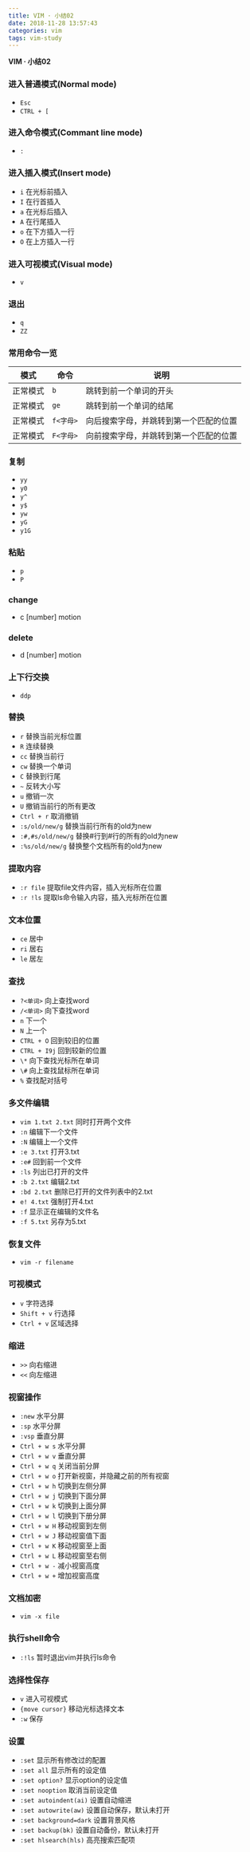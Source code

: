 ```yaml
---
title: VIM · 小结02
date: 2018-11-28 13:57:43
categories: vim
tags: vim-study
---
```


**VIM · 小结02**

<!-- more -->

### 进入普通模式(Normal mode)
- `Esc`
- `CTRL + [`

### 进入命令模式(Commant line mode)
- `:`

### 进入插入模式(Insert mode)
- `i` 在光标前插入
- `I` 在行首插入
- `a` 在光标后插入
- `A` 在行尾插入
- `o` 在下方插入一行
- `O` 在上方插入一行

### 进入可视模式(Visual mode)
- `v`

### 退出
- `q`
- `ZZ`

### 常用命令一览
|模式|命令|说明|
|---|---|---|
|正常模式|`b`|跳转到前一个单词的开头|
|正常模式|`ge`|跳转到前一个单词的结尾|
|正常模式|`f<字母>`|向后搜索字母，并跳转到第一个匹配的位置|
|正常模式|`F<字母>`|向前搜索字母，并跳转到第一个匹配的位置|

### 复制
- `yy`
- `y0`
- `y^`
- `y$`
- `yw`
- `yG`
- `y1G`

### 粘贴
- `p`
- `P`

### change
- c [number] motion
### delete
- d [number] motion

### 上下行交换
- `ddp`

### 替换
- `r` 替换当前光标位置
- `R` 连续替换
- `cc` 替换当前行
- `cw` 替换一个单词
- `C` 替换到行尾
- `~` 反转大小写
- `u` 撤销一次
- `U` 撤销当前行的所有更改
- `Ctrl + r` 取消撤销
- `:s/old/new/g` 替换当前行所有的old为new
- `:#,#s/old/new/g` 替换#行到#行的所有的old为new
- `:%s/old/new/g` 替换整个文档所有的old为new

### 提取内容
- `:r file` 提取file文件内容，插入光标所在位置
- `:r !ls` 提取ls命令输入内容，插入光标所在位置

### 文本位置
- `ce` 居中
- `ri` 居右
- `le` 居左

### 查找
- `?<单词>` 向上查找word
- `/<单词>` 向下查找word
- `n` 下一个
- `N` 上一个
- `CTRL + O` 回到较旧的位置
- `CTRL + I9j` 回到较新的位置
- `\*` 向下查找光标所在单词
- `\#` 向上查找鼠标所在单词
- `%` 查找配对括号

### 多文件编辑
- `vim 1.txt 2.txt` 同时打开两个文件
- `:n` 编辑下一个文件
- `:N` 编辑上一个文件
- `:e 3.txt` 打开3.txt
- `:e#` 回到前一个文件
- `:ls` 列出已打开的文件
- `:b 2.txt` 编辑2.txt
- `:bd 2.txt` 删除已打开的文件列表中的2.txt
- `e! 4.txt` 强制打开4.txt
- `:f` 显示正在编辑的文件名
- `:f 5.txt` 另存为5.txt

### 恢复文件
- `vim -r filename`

### 可视模式
- `v` 字符选择
- `Shift + v` 行选择
- `Ctrl + v` 区域选择

### 缩进
- `>>` 向右缩进
- `<<` 向左缩进

### 视窗操作
- `:new` 水平分屏
- `:sp` 水平分屏
- `:vsp` 垂直分屏
- `Ctrl + w s` 水平分屏
- `Ctrl + w v` 垂直分屏
- `Ctrl + w q` 关闭当前分屏
- `Ctrl + w o` 打开新视窗，并隐藏之前的所有视窗
- `Ctrl + w h` 切换到左侧分屏
- `Ctrl + w j` 切换到下面分屏
- `Ctrl + w k` 切换到上面分屏
- `Ctrl + w l` 切换到下册分屏
- `Ctrl + w H` 移动视窗到左侧
- `Ctrl + w J` 移动视窗值下面
- `Ctrl + w K` 移动视窗至上面
- `Ctrl + w L` 移动视窗至右侧
- `Ctrl + w -` 减小视窗高度
- `Ctrl + w +` 增加视窗高度

### 文档加密
- `vim -x file`

### 执行shell命令
- `:!ls` 暂时退出vim并执行ls命令

### 选择性保存
- `v` 进入可视模式
- `{move cursor}` 移动光标选择文本
- `:w` 保存

### 设置
- `:set` 显示所有修改过的配置
- `:set all` 显示所有的设定值
- `:set option?` 显示option的设定值
- `:set nooption` 取消当前设定值
- `:set autoindent(ai)` 设置自动缩进
- `:set autowrite(aw)` 设置自动保存，默认未打开
- `:set background=dark` 设置背景风格
- `:set backup(bk)` 设置自动备份，默认未打开
- `:set hlsearch(hls)` 高亮搜索匹配项